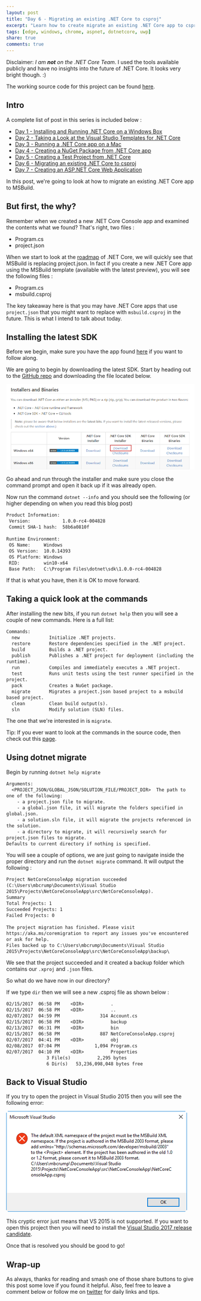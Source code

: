 ```yaml
---
layout: post
title: "Day 6 - Migrating an existing .NET Core to csproj"
excerpt: "Learn how to create migrate an existing .NET Core app to csproj"
tags: [edge, windows, chrome, aspnet, dotnetcore, uwp]
share: true
comments: true
---
```


Disclaimer: *I am **not** on the .NET Core Team*. I used the tools available publicly and have no insights into the future of .NET Core. It looks very bright though. :)

The working source code for this project can be found [here](https://github.com/mbcrump/DotNetCorePlayground). 


## Intro

A complete list of post in this series is included below :

* [Day 1 - Installing and Running .NET Core on a Windows Box](http://michaelcrump.net/getting-started-with-aspnetcore/)
* [Day 2 - Taking a Look at the Visual Studio Templates for .NET Core](http://michaelcrump.net/part2-aspnetcore/)
* [Day 3 - Running a .NET Core app on a Mac](http://michaelcrump.net/part3-aspnetcore/)
* [Day 4 - Creating a NuGet Package from .NET Core app](http://michaelcrump.net/part4-aspnetcore/)
* [Day 5 - Creating a Test Project from .NET Core](http://michaelcrump.net/part5-aspnetcore/)
* [Day 6 - Migrating an existing .NET Core to csproj](http://michaelcrump.net/part6-aspnetcore/)
* [Day 7 - Creating an ASP.NET Core Web Application](http://michaelcrump.net/part7-aspnetcore/)

In this post, we're going to look at how to migrate an existing .NET Core app to MSBuild.

## But first, the why?

Remember when we created a new .NET Core Console app and examined the contents what we found? That's right, two files : 

* Program.cs
* project.json

When we start to look at the [roadmap](https://github.com/dotnet/core/blob/master/roadmap.md) of .NET Core, we will quickly see that MSBuild is replacing project.json. In fact if you create a new .NET Core app using the MSBuild template (available with the latest preview), you will see the following files : 

* Program.cs
* msbuild.csproj

The key takeaway here is that you may have .NET Core apps that use `project.json` that you might want to replace with `msbuild.csproj` in the future. This is what I intend to talk about today. 

## Installing the latest SDK

Before we begin, make sure you have the app found [here](https://github.com/mbcrump/DotNetCorePlayground) if you want to follow along. 

We are going to begin by downloading the latest SDK. Start by heading out to the [GitHub repo](https://github.com/dotnet/cli) and downloading the file located below.

![image](/files/installerbinarycore.png)

Go ahead and run through the installer and make sure you close the command prompt and open it back up if it was already open. 

Now run the command `dotnet --info` and you should see the following (or higher depending on when you read this blog post)

	Product Information:
	 Version:            1.0.0-rc4-004828
	 Commit SHA-1 hash:  58b6a0810f
	
	Runtime Environment:
	 OS Name:     Windows
	 OS Version:  10.0.14393
	 OS Platform: Windows
	 RID:         win10-x64
	 Base Path:   C:\Program Files\dotnet\sdk\1.0.0-rc4-004828

If that is what you have, then it is OK to move forward.  

## Taking a quick look at the commands

After installing the new bits, if you run `dotnet help` then you will see a couple of new commands. Here is a full list: 

	Commands:
	  new           Initialize .NET projects.
	  restore       Restore dependencies specified in the .NET project.
	  build         Builds a .NET project.
	  publish       Publishes a .NET project for deployment (including the runtime).
	  run           Compiles and immediately executes a .NET project.
	  test          Runs unit tests using the test runner specified in the project.
	  pack          Creates a NuGet package.
	  migrate       Migrates a project.json based project to a msbuild based project.
	  clean         Clean build output(s).
	  sln           Modify solution (SLN) files.

The one that we're interested in is `migrate`. 

Tip: If you ever want to look at the commands in the source code, then check out this [page](https://github.com/dotnet/cli/blob/2d93968a88a724ec69a3c3cfd0ad92576101cbfe/src/dotnet/Program.cs). 

## Using dotnet migrate

Begin by running `dotnet help migrate`
	
	Arguments:
	  <PROJECT_JSON/GLOBAL_JSON/SOLUTION_FILE/PROJECT_DIR>  The path to one of the following:
	    - a project.json file to migrate.
	    - a global.json file, it will migrate the folders specified in global.json.
	    - a solution.sln file, it will migrate the projects referenced in the solution.
	    - a directory to migrate, it will recursively search for project.json files to migrate.
	Defaults to current directory if nothing is specified.

You will see a couple of options, we are just going to navigate inside the proper directory and run the `dotnet migrate` command. It will output the following : 

	Project NetCoreConsoleApp migration succeeded (C:\Users\mbcrump\Documents\Visual Studio 2015\Projects\NetCoreConsoleApp\src\NetCoreConsoleApp).
	Summary
	Total Projects: 1
	Succeeded Projects: 1
	Failed Projects: 0
	
	The project migration has finished. Please visit https://aka.ms/coremigration to report any issues you've encountered or ask for help.
	Files backed up to C:\Users\mbcrump\Documents\Visual Studio 2015\Projects\NetCoreConsoleApp\src\NetCoreConsoleApp\backup\

We see that the project succeeded and it created a backup folder which contains our `.xproj` and `.json` files. 

So what do we have now in our directory? 

If we type `dir` then we will see a new .csproj file as shown below : 

	02/15/2017  06:58 PM    <DIR>          .
	02/15/2017  06:58 PM    <DIR>          ..
	02/07/2017  04:59 PM               314 Account.cs
	02/15/2017  06:58 PM    <DIR>          backup
	02/13/2017  06:31 PM    <DIR>          bin
	02/15/2017  06:58 PM               887 NetCoreConsoleApp.csproj
	02/07/2017  04:41 PM    <DIR>          obj
	02/08/2017  07:04 PM             1,094 Program.cs
	02/07/2017  04:10 PM    <DIR>          Properties
	               3 File(s)          2,295 bytes
	               6 Dir(s)   53,236,098,048 bytes free

## Back to Visual Studio

If you try to open the project in Visual Studio 2015 then you will see the following error:

![image](/files/errordotnetcorevs.png)

This cryptic error just means that VS 2015 is not supported. If you want to open this project then you will need to install the [Visual Studio 2017 release candidate](https://www.visualstudio.com/). 

Once that is resolved you should be good to go! 

## Wrap-up

As always, thanks for reading and smash one of those share buttons to give this post some love if you found it helpful. Also, feel free to leave a comment below or follow me on [twitter](http://twitter.com/mbcrump) for daily links and tips. 